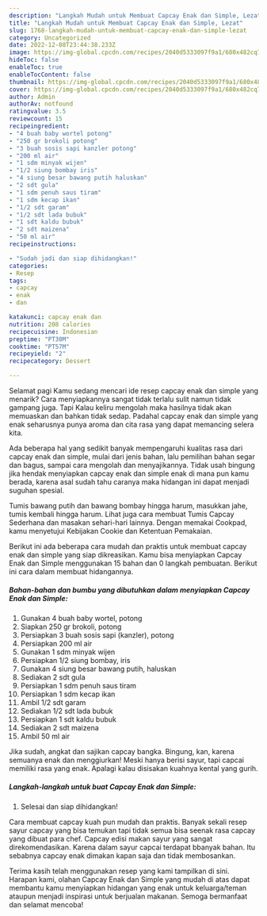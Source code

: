 ```yaml
---
description: "Langkah Mudah untuk Membuat Capcay Enak dan Simple, Lezat"
title: "Langkah Mudah untuk Membuat Capcay Enak dan Simple, Lezat"
slug: 1768-langkah-mudah-untuk-membuat-capcay-enak-dan-simple-lezat
category: Uncategorized
date: 2022-12-08T23:44:38.233Z
image: https://img-global.cpcdn.com/recipes/2040d5333097f9a1/680x482cq70/capcay-enak-dan-simple-foto-resep-utama.jpg
hideToc: false
enableToc: true
enableTocContent: false
thumbnail: https://img-global.cpcdn.com/recipes/2040d5333097f9a1/680x482cq70/capcay-enak-dan-simple-foto-resep-utama.jpg
cover: https://img-global.cpcdn.com/recipes/2040d5333097f9a1/680x482cq70/capcay-enak-dan-simple-foto-resep-utama.jpg
author: Admin
authorAv: notfound
ratingvalue: 3.5
reviewcount: 15
recipeingredient:
- "4 buah baby wortel potong"
- "250 gr brokoli potong"
- "3 buah sosis sapi kanzler potong"
- "200 ml air"
- "1 sdm minyak wijen"
- "1/2 siung bombay iris"
- "4 siung besar bawang putih haluskan"
- "2 sdt gula"
- "1 sdm penuh saus tiram"
- "1 sdm kecap ikan"
- "1/2 sdt garam"
- "1/2 sdt lada bubuk"
- "1 sdt kaldu bubuk"
- "2 sdt maizena"
- "50 ml air"
recipeinstructions:

- "Sudah jadi dan siap dihidangkan!"
categories:
- Resep
tags:
- capcay
- enak
- dan

katakunci: capcay enak dan 
nutrition: 208 calories
recipecuisine: Indonesian
preptime: "PT30M"
cooktime: "PT57M"
recipeyield: "2"
recipecategory: Dessert

---
```



Selamat pagi Kamu sedang mencari ide resep capcay enak dan simple yang menarik? Cara menyiapkannya sangat tidak terlalu sulit namun tidak gampang juga. Tapi Kalau keliru mengolah maka hasilnya tidak akan memuaskan dan bahkan tidak sedap. Padahal capcay enak dan simple yang enak seharusnya punya aroma dan cita rasa yang dapat memancing selera kita.


Ada beberapa hal yang sedikit banyak mempengaruhi kualitas rasa dari capcay enak dan simple, mulai dari jenis bahan, lalu pemilihan bahan segar dan bagus, sampai cara mengolah dan menyajikannya. Tidak usah bingung jika hendak menyiapkan capcay enak dan simple enak di mana pun kamu berada, karena asal sudah tahu caranya maka hidangan ini dapat menjadi suguhan spesial.

Tumis bawang putih dan bawang bombay hingga harum, masukkan jahe, tumis kembali hingga harum. Lihat juga cara membuat Tumis Capcay Sederhana dan masakan sehari-hari lainnya. Dengan memakai Cookpad, kamu menyetujui Kebijakan Cookie dan Ketentuan Pemakaian.


Berikut ini ada beberapa cara mudah dan praktis untuk membuat capcay enak dan simple yang siap dikreasikan. Kamu bisa menyiapkan Capcay Enak dan Simple menggunakan 15 bahan dan 0 langkah pembuatan. Berikut ini cara dalam membuat hidangannya.

<!--inarticleads1-->

##### Bahan-bahan dan bumbu yang dibutuhkan dalam menyiapkan Capcay Enak dan Simple:

1. Gunakan 4 buah baby wortel, potong
1. Siapkan 250 gr brokoli, potong
1. Persiapkan 3 buah sosis sapi (kanzler), potong
1. Persiapkan 200 ml air
1. Gunakan 1 sdm minyak wijen
1. Persiapkan 1/2 siung bombay, iris
1. Gunakan 4 siung besar bawang putih, haluskan
1. Sediakan 2 sdt gula
1. Persiapkan 1 sdm penuh saus tiram
1. Persiapkan 1 sdm kecap ikan
1. Ambil 1/2 sdt garam
1. Sediakan 1/2 sdt lada bubuk
1. Persiapkan 1 sdt kaldu bubuk
1. Sediakan 2 sdt maizena
1. Ambil 50 ml air


Jika sudah, angkat dan sajikan capcay bangka. Bingung, kan, karena semuanya enak dan menggiurkan! Meski hanya berisi sayur, tapi capcai memiliki rasa yang enak. Apalagi kalau disisakan kuahnya kental yang gurih. 

<!--inarticleads2-->

##### Langkah-langkah untuk buat Capcay Enak dan Simple:


1. Selesai dan siap dihidangkan!

Cara membuat capcay kuah pun mudah dan praktis. Banyak sekali resep sayur capcay yang bisa temukan tapi tidak semua bisa seenak rasa capcay yang dibuat para chef. Capcay edisi makan sayur yang sangat direkomendasikan. Karena dalam sayur capcai terdapat bbanyak bahan. Itu sebabnya capcay enak dimakan kapan saja dan tidak membosankan. 

Terima kasih telah menggunakan resep yang kami tampilkan di sini. Harapan kami, olahan Capcay Enak dan Simple yang mudah di atas dapat membantu kamu menyiapkan hidangan yang enak untuk keluarga/teman ataupun menjadi inspirasi untuk berjualan makanan. Semoga bermanfaat dan selamat mencoba!
